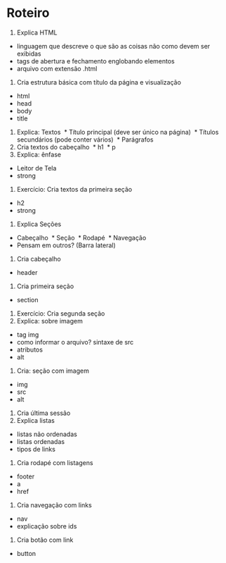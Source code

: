 # Roteiro

1. Explica HTML 
  * linguagem que descreve o que são as coisas não como devem ser exibidas
  * tags de abertura e fechamento englobando elementos
  * arquivo com extensão .html
1. Cria estrutura básica com título da página e visualização
  * html
  * head
  * body
  * title
1. Explica: Textos
  * Título principal (deve ser único na página)
  * Títulos secundários (pode conter vários)
  * Parágrafos
1. Cria textos do cabeçalho
  * h1 
  * p
1. Explica: ênfase
  * Leitor de Tela
  * strong
1. Exercício: Cria textos da primeira seção
  * h2
  * strong
1. Explica Seções
  * Cabeçalho
  * Seção
  * Rodapé
  * Navegação
  * Pensam em outros? (Barra lateral)
1. Cria cabeçalho
  * header
1. Cria primeira seção
  * section
1. Exercício: Cria segunda seção
1. Explica: sobre imagem
  * tag img
  * como informar o arquivo? sintaxe de src
  * atributos
  * alt 
1. Cria: seção com imagem
  * img
  * src
  * alt
1. Cria última sessão
1. Explica listas
 * listas não ordenadas
 * listas ordenadas
 * tipos de links
1. Cria rodapé com listagens
  * footer
  * a
  * href
1. Cria navegação com links
  * nav
  * explicação sobre ids
1. Cria botão com link
  * button
